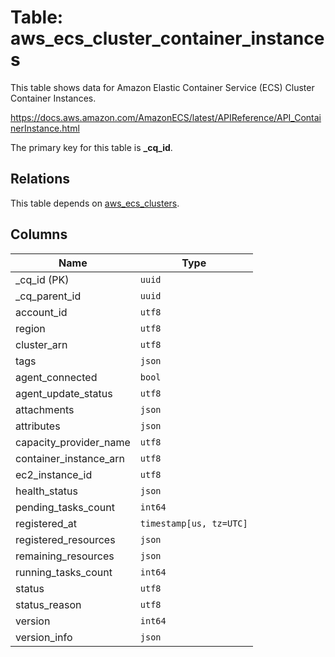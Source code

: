 # Table: aws_ecs_cluster_container_instances

This table shows data for Amazon Elastic Container Service (ECS) Cluster Container Instances.

https://docs.aws.amazon.com/AmazonECS/latest/APIReference/API_ContainerInstance.html

The primary key for this table is **_cq_id**.

## Relations

This table depends on [aws_ecs_clusters](aws_ecs_clusters).

## Columns

| Name          | Type          |
| ------------- | ------------- |
|_cq_id (PK)|`uuid`|
|_cq_parent_id|`uuid`|
|account_id|`utf8`|
|region|`utf8`|
|cluster_arn|`utf8`|
|tags|`json`|
|agent_connected|`bool`|
|agent_update_status|`utf8`|
|attachments|`json`|
|attributes|`json`|
|capacity_provider_name|`utf8`|
|container_instance_arn|`utf8`|
|ec2_instance_id|`utf8`|
|health_status|`json`|
|pending_tasks_count|`int64`|
|registered_at|`timestamp[us, tz=UTC]`|
|registered_resources|`json`|
|remaining_resources|`json`|
|running_tasks_count|`int64`|
|status|`utf8`|
|status_reason|`utf8`|
|version|`int64`|
|version_info|`json`|